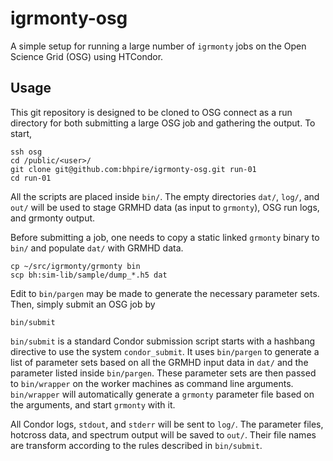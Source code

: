# igrmonty-osg

A simple setup for running a large number of `igrmonty` jobs on the
Open Science Grid (OSG) using HTCondor.

## Usage

This git repository is designed to be cloned to OSG connect as a run
directory for both submitting a large OSG job and gathering the
output.
To start,

    ssh osg
	cd /public/<user>/
    git clone git@github.com:bhpire/igrmonty-osg.git run-01
	cd run-01

All the scripts are placed inside `bin/`.
The empty directories `dat/`, `log/`, and `out/` will be used to stage
GRMHD data (as input to `grmonty`), OSG run logs, and grmonty output.

Before submitting a job, one needs to copy a static linked `grmonty`
binary to `bin/` and populate `dat/` with GRMHD data.

    cp ~/src/igrmonty/grmonty bin
	scp bh:sim-lib/sample/dump_*.h5 dat

Edit to `bin/pargen` may be made to generate the necessary parameter
sets.
Then, simply submit an OSG job by

    bin/submit

`bin/submit` is a standard Condor submission script starts with a
hashbang directive to use the system `condor_submit`.
It uses `bin/pargen` to generate a list of parameter sets based on all
the GRMHD input data in `dat/` and the parameter listed inside
`bin/pargen`.
These parameter sets are then passed to `bin/wrapper` on the worker
machines as command line arguments.
`bin/wrapper` will automatically generate a `grmonty` parameter file
based on the arguments, and start `grmonty` with it.

All Condor logs, `stdout`, and `stderr` will be sent to `log/`.
The parameter files, hotcross data, and spectrum output will be saved
to `out/`.
Their file names are transform according to the rules described in
`bin/submit`.
